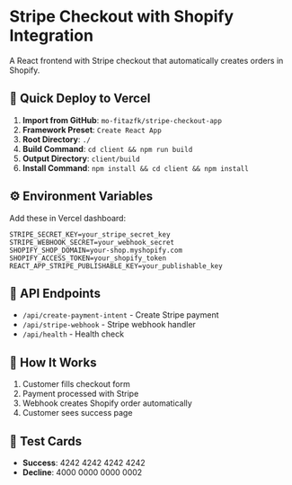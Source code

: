# Stripe Checkout with Shopify Integration

A React frontend with Stripe checkout that automatically creates orders in Shopify.

## 🚀 Quick Deploy to Vercel

1. **Import from GitHub**: `mo-fitazfk/stripe-checkout-app`
2. **Framework Preset**: `Create React App`
3. **Root Directory**: `./`
4. **Build Command**: `cd client && npm run build`
5. **Output Directory**: `client/build`
6. **Install Command**: `npm install && cd client && npm install`

## ⚙️ Environment Variables

Add these in Vercel dashboard:

```
STRIPE_SECRET_KEY=your_stripe_secret_key
STRIPE_WEBHOOK_SECRET=your_webhook_secret
SHOPIFY_SHOP_DOMAIN=your-shop.myshopify.com
SHOPIFY_ACCESS_TOKEN=your_shopify_token
REACT_APP_STRIPE_PUBLISHABLE_KEY=your_publishable_key
```

## 🔗 API Endpoints

- `/api/create-payment-intent` - Create Stripe payment
- `/api/stripe-webhook` - Stripe webhook handler
- `/api/health` - Health check

## 🎯 How It Works

1. Customer fills checkout form
2. Payment processed with Stripe
3. Webhook creates Shopify order automatically
4. Customer sees success page

## 🧪 Test Cards

- **Success**: 4242 4242 4242 4242
- **Decline**: 4000 0000 0000 0002